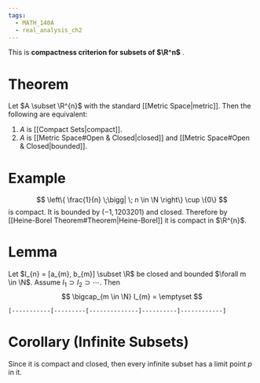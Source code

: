 ```yaml
---
tags:
  - MATH_140A
  - real_analysis_ch2
---
```

This is **compactness criterion for subsets of $\R^n$** . 

# Theorem 
Let $A \subset \R^{n}$ with the standard [[Metric Space|metric]]. Then the following are equivalent:
1. $A$ is [[Compact Sets|compact]].
2. $A$ is [[Metric Space#Open & Closed|closed]] and [[Metric Space#Open & Closed|bounded]].

# Example
$$
\left\{ \frac{1}{n} \;\bigg| \; n \in \N \right\} \cup \{0\}
$$
is compact. It is bounded by $(-1, 1203201)$ and closed. Therefore by [[Heine-Borel Theorem#Theorem|Heine-Borel]] it is compact in $\R^{n}$. 


# Lemma 
Let $I_{n} = [a_{m}, b_{m}] \subset \R$ be closed and bounded $\forall m \in \N$. Assume $I_{1}\supset I_{2}\supset \cdots$. Then
$$
\bigcap_{m \in \N} I_{m} = \emptyset
$$

```
[-----------[---------[--------------]----------]------------]
```
# Corollary (Infinite Subsets)
Since it is compact and closed, then every infinite subset has a limit point $p$ in it. 